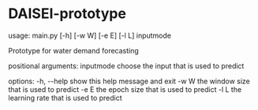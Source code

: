 # DAISEI-prototype
usage: main.py [-h] [-w W] [-e E] [-l L] inputmode

Prototype for water demand forecasting

positional arguments:
  inputmode   choose the input that is used to predict

options:
  -h, --help  show this help message and exit
  -w W        the window size that is used to predict
  -e E        the epoch size that is used to predict
  -l L        the learning rate that is used to predict